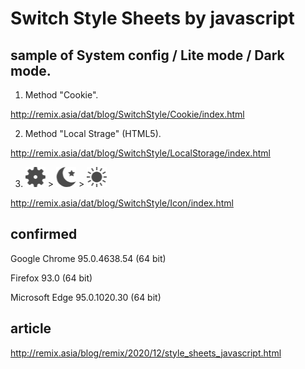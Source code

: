 # Switch Style Sheets by javascript

## sample of System config / Lite mode / Dark mode.

1. Method "Cookie".

http://remix.asia/dat/blog/SwitchStyle/Cookie/index.html

2. Method "Local Strage" (HTML5).

http://remix.asia/dat/blog/SwitchStyle/LocalStorage/index.html

3. <img src="https://raw.githubusercontent.com/remixgrjp/Switch-Style-Sheets/main/Icon/conf.png"> &gt; <img src="https://raw.githubusercontent.com/remixgrjp/Switch-Style-Sheets/main/Icon/dark.png"> &gt; <img src="https://raw.githubusercontent.com/remixgrjp/Switch-Style-Sheets/main/Icon/light.png">

http://remix.asia/dat/blog/SwitchStyle/Icon/index.html

## confirmed
Google Chrome 95.0.4638.54 (64 bit)

Firefox 93.0 (64 bit)

Microsoft Edge 95.0.1020.30 (64 bit)

## article
http://remix.asia/blog/remix/2020/12/style_sheets_javascript.html
